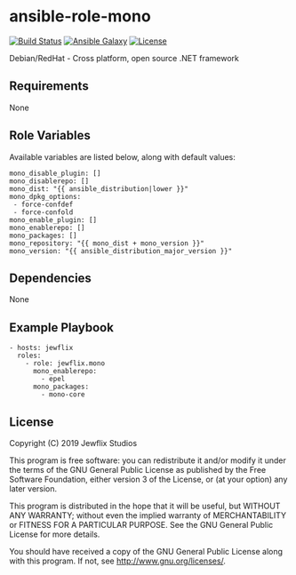 # ansible-role-mono

[![Build Status](https://travis-ci.org/jewflix/ansible-role-mono.svg?branch=master)](https://travis-ci.org/jewflix/ansible-role-mono)
[![Ansible Galaxy](https://img.shields.io/badge/ansible--galaxy-mono-blue.svg?style=flat)](https://galaxy.ansible.com/jewflix/mono)
[![License](https://img.shields.io/badge/license-GPLv3-brightgreen.svg?style=flat)](COPYING)

Debian/RedHat - Cross platform, open source .NET framework

## Requirements

None

## Role Variables

Available variables are listed below, along with default values:

    mono_disable_plugin: []
    mono_disablerepo: []
    mono_dist: "{{ ansible_distribution|lower }}"
    mono_dpkg_options:
     - force-confdef
     - force-confold
    mono_enable_plugin: []
    mono_enablerepo: []
    mono_packages: []
    mono_repository: "{{ mono_dist + mono_version }}"
    mono_version: "{{ ansible_distribution_major_version }}"

## Dependencies

None

## Example Playbook

    - hosts: jewflix
      roles:
        - role: jewflix.mono
          mono_enablerepo:
            - epel
          mono_packages:
            - mono-core

## License

Copyright (C) 2019 Jewflix Studios

This program is free software: you can redistribute it and/or modify
it under the terms of the GNU General Public License as published by
the Free Software Foundation, either version 3 of the License, or
(at your option) any later version.

This program is distributed in the hope that it will be useful,
but WITHOUT ANY WARRANTY; without even the implied warranty of
MERCHANTABILITY or FITNESS FOR A PARTICULAR PURPOSE. See the
GNU General Public License for more details.

You should have received a copy of the GNU General Public License
along with this program. If not, see <http://www.gnu.org/licenses/>.
